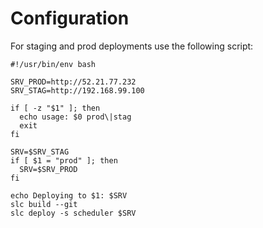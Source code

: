 Configuration
=============

For staging and prod deployments use the following script:

```
#!/usr/bin/env bash

SRV_PROD=http://52.21.77.232
SRV_STAG=http://192.168.99.100

if [ -z "$1" ]; then
  echo usage: $0 prod\|stag
  exit
fi

SRV=$SRV_STAG
if [ $1 = "prod" ]; then
  SRV=$SRV_PROD
fi

echo Deploying to $1: $SRV
slc build --git
slc deploy -s scheduler $SRV
```